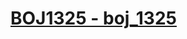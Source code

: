 # [BOJ1325 - boj_1325](https://www.acmicpc.net/problem/1325)
<!--tags: bfs, dfs, graph, traversal-->
